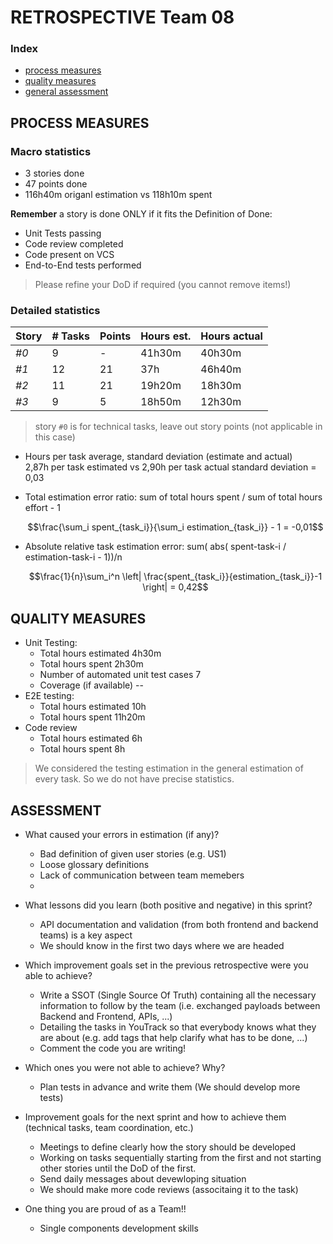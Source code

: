 RETROSPECTIVE Team 08
=====================================

### Index

- [process measures](#process-measures)
- [quality measures](#quality-measures)
- [general assessment](#assessment)

## PROCESS MEASURES

### Macro statistics

- 3 stories done
- 47 points done
- 116h40m origanl estimation vs 118h10m spent

**Remember** a story is done ONLY if it fits the Definition of Done:

- Unit Tests passing
- Code review completed
- Code present on VCS
- End-to-End tests performed

> Please refine your DoD if required (you cannot remove items!)

### Detailed statistics

| Story | # Tasks | Points | Hours est. | Hours actual |
|-------|---------|--------|------------|--------------|
| _#0_  | 9       | -      | 41h30m     | 40h30m       |
| _#1_  | 12      | 21     | 37h        | 46h40m       |
| _#2_  | 11      | 21     | 19h20m     | 18h30m       |
| _#3_  | 9       | 5      | 18h50m     | 12h30m       |


> story `#0` is for technical tasks, leave out story points (not applicable in this case)

- Hours per task average, standard deviation (estimate and actual)  
  2,87h per task estimated vs 2,90h per task actual
  standard deviation = 0,03
- Total estimation error ratio: sum of total hours spent / sum of total hours effort - 1

  $$\frac{\sum_i spent_{task_i}}{\sum_i estimation_{task_i}} - 1 = -0,01$$

- Absolute relative task estimation error: sum( abs( spent-task-i / estimation-task-i - 1))/n

  $$\frac{1}{n}\sum_i^n \left| \frac{spent_{task_i}}{estimation_{task_i}}-1 \right| = 0,42$$

## QUALITY MEASURES

- Unit Testing:
    - Total hours estimated 4h30m
    - Total hours spent 2h30m
    - Number of automated unit test cases 7
    - Coverage (if available) --
- E2E testing:
    - Total hours estimated 10h 
    - Total hours spent 11h20m
- Code review
    - Total hours estimated 6h 
    - Total hours spent 8h

> We considered the testing estimation in the general estimation of every task. So we do not have precise statistics.

## ASSESSMENT

- What caused your errors in estimation (if any)?
    -  Bad definition of given user stories (e.g. US1)
    -  Loose glossary definitions
    -  Lack of communication between team memebers
    -  
- What lessons did you learn (both positive and negative) in this sprint?
    - API documentation and validation (from both frontend and backend teams) is a key aspect
    - We should know in the first two days where we are headed

- Which improvement goals set in the previous retrospective were you able to achieve?
    - Write a SSOT (Single Source Of Truth) containing all the necessary information to follow by the team (i.e.
      exchanged payloads between Backend and Frontend, APIs, ...)
    - Detailing the tasks in YouTrack so that everybody knows what they are about (e.g. add tags that help clarify
      what has to be done, ...)
    - Comment the code you are writing!

- Which ones you were not able to achieve? Why?
    - Plan tests in advance and write them (We should develop more tests)

- Improvement goals for the next sprint and how to achieve them (technical tasks, team coordination, etc.)
    - Meetings to define clearly how the story should be developed
    - Working on tasks sequentially starting from the first and not starting other stories until the DoD of the first.
    - Send daily messages about devewloping situation
    - We should make more code reviews (associtaing it to the task)

- One thing you are proud of as a Team!!
    - Single components development skills
    